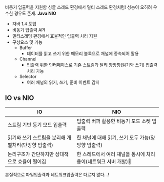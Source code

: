 비동기 입출력을 지원함
싱글 스레드 환경에서 멀티 스레드 환경처럼! 성능이 오히려 우수한 경우도 존재.
**Java NIO**
- 자바 1.4 도입
- 비동기 입출력 API
- 멀티스레딩 환경에서 효율적인 입출력 처리 지원
- 구성요소 및 기능
	- Buffer
		- 데이터를 읽고 쓰기 위한 메모리 블록으로 채널에 종속되어 활용
	- Channel
		- 입출력 위한 인터페이스로 기존 스트림과 달리 양방향(읽기와 쓰기) 입출력 처리 가능
	- Selector
		- 여러 채널의 읽기, 쓰기, 준비 이벤트 감지

## IO vs NIO

| IO                            | NIO                                   |
| ----------------------------- | ------------------------------------- |
| 스트림 기반 동기 모드 입출력              | 입출력 버퍼 활용한 비동기 모드 소켓 입출력              |
| 읽기와 쓰기 스트림을 분리해 개별처리(단방향 입출력) | 한 채널에 대해 읽기, 쓰기 모두 가능(양방향 입출력)        |
| 논리구조가 간단하지만 상대적으로 효율이 떨어짐     | 한 스레드에서 여러 채널을 동시에 처리 용이(네트워크 서버 개발) |
본질적으로 파일입출력과 네트워크입출력은 다르지 않다...!